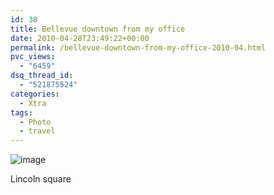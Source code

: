 ```yaml
---
id: 38
title: Bellevue downtown from my office
date: 2010-04-28T23:49:22+00:00
permalink: /bellevue-downtown-from-my-office-2010-04.html
pvc_views:
  - "6459"
dsq_thread_id:
  - "521875524"
categories:
  - Xtra
tags:
  - Photo
  - travel
---
```

<img style="margin-right: auto;margin-left: auto" src="http://www.prashantparashar.com/wp-content/uploads/2010/04/wpid-2010-04-21-11.04.54.jpg" alt="image" />

Lincoln square
